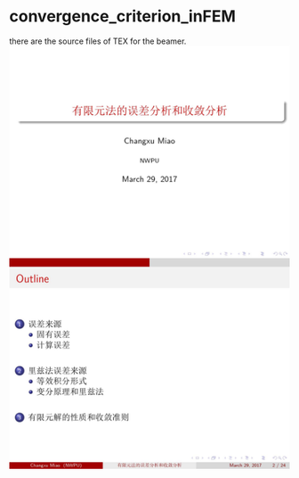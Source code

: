 # convergence_criterion_inFEM
there are the source files of TEX for the beamer.
![1](0001.jpg)
![1](0002.jpg)
